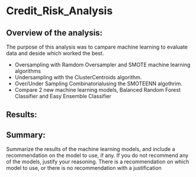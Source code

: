 # Credit_Risk_Analysis

## Overview of the analysis: 
The purpose of this analysis was to campare machine learning to evaluate data and deside which worked the best. 
* Oversampling with Ramdom Oversampler and SMOTE machine learning algorithms
* Undersampling with the ClusterCentroids algorithm.
* Over/Under Sampling Combinatorialusing the SMOTEENN algothrim.
* Compare 2 new machine learning models, Balanced Random Forest Classifier and Easy Ensemble Classifier



## Results:



## Summary: 
Summarize the results of the machine learning models, and include a recommendation on the model to use, if any. If you do not recommend any of the models, justify your reasoning.
There is a recommendation on which model to use, or there is no recommendation with a justification
